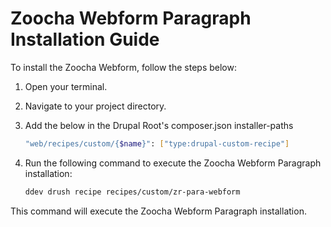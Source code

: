 # Zoocha Webform Paragraph Installation Guide

To install the Zoocha Webform, follow the steps below:

1. Open your terminal.
2. Navigate to your project directory.
3. Add the below in the Drupal Root's composer.json installer-paths
    ```sh
    "web/recipes/custom/{$name}": ["type:drupal-custom-recipe"]
    ```
4. Run the following command to execute the Zoocha Webform Paragraph installation:

    ```sh
    ddev drush recipe recipes/custom/zr-para-webform
    ```

This command will execute the Zoocha Webform Paragraph installation.
